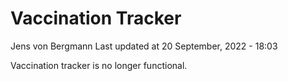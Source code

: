 Vaccination Tracker
================
Jens von Bergmann
Last updated at 20 September, 2022 - 18:03

Vaccination tracker is no longer functional.

